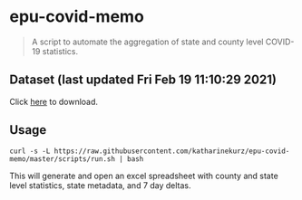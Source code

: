 # epu-covid-memo

> A script to automate the aggregation of state and county level COVID-19 statistics.

<!-- tmpl start -->

## Dataset (last updated Fri Feb 19 11:10:29 2021)

Click [here](https://covid-artifacts.s3.amazonaws.com/records/2021-2-19-111029-covid_artifact.xls) to download.

<!-- tmpl end -->

## Usage

```
curl -s -L https://raw.githubusercontent.com/katharinekurz/epu-covid-memo/master/scripts/run.sh | bash
```

This will generate and open an excel spreadsheet with county and state level statistics, state metadata, and 7 day deltas.